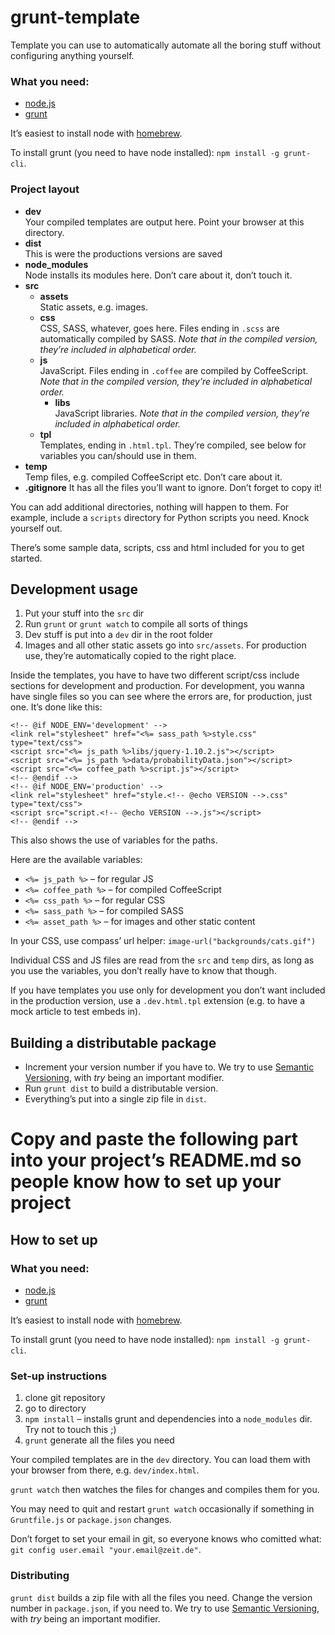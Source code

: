 grunt-template
==============

Template you can use to automatically automate all the boring stuff without configuring anything yourself.

### What you need:

* [node.js](http://nodejs.org)
* [grunt](http://gruntjs.com)

It’s easiest to install node with [homebrew](http://brew.sh).

To install grunt (you need to have node installed): `npm install -g grunt-cli`.

### Project layout

* **dev**  
Your compiled templates are output here. Point your browser at this directory.
* **dist**  
This is were the productions versions are saved
* **node_modules**  
Node installs its modules here. Don’t care about it, don’t touch it.
* **src**
	* **assets**  
Static assets, e.g. images.
	* **css**  
CSS, SASS, whatever, goes here. Files ending in `.scss` are automatically compiled by SASS. *Note that in the compiled version, they’re included in alphabetical order.* 
	* **js**  
JavaScript. Files ending in `.coffee` are compiled by CoffeeScript. *Note that in the compiled version, they’re included in alphabetical order.*
		* **libs**  
JavaScript libraries. *Note that in the compiled version, they’re included in alphabetical order.*
	* **tpl**  
Templates, ending in `.html.tpl`. They’re compiled, see below for variables you can/should use in them.
* **temp**  
Temp files, e.g. compiled CoffeeScript etc. Don’t care about it.
* **.gitignore**
It has all the files you’ll want to ignore. Don’t forget to copy it!

You can add additional directories, nothing will happen to them. For example, include a `scripts` directory for Python scripts you need. Knock yourself out.

There’s some sample data, scripts, css and html included for you to get started.

Development usage
-----------------

1. Put your stuff into the `src` dir
2. Run `grunt` or `grunt watch` to compile all sorts of things
3. Dev stuff is put into a `dev` dir in the root folder
4. Images and all other static assets go into `src/assets`. For production use, they’re automatically copied to the right place.

Inside the templates, you have to have two different script/css include sections for development and production. For development, you wanna have single files so you can see where the errors are, for production, just one. It’s done like this:

    <!-- @if NODE_ENV='development' -->
    <link rel="stylesheet" href="<%= sass_path %>style.css" type="text/css">
    <script src="<%= js_path %>libs/jquery-1.10.2.js"></script>
    <script src="<%= js_path %>data/probabilityData.json"></script>
    <script src="<%= coffee_path %>script.js"></script>
    <!-- @endif -->
    <!-- @if NODE_ENV='production' -->
    <link rel="stylesheet" href="style.<!-- @echo VERSION -->.css" type="text/css">
    <script src="script.<!-- @echo VERSION -->.js"></script>
    <!-- @endif -->

This also shows the use of variables for the paths.

Here are the available variables:

* `<%= js_path %>` – for regular JS
* `<%= coffee_path %>` – for compiled CoffeeScript
* `<%= css_path %>` – for regular CSS
* `<%= sass_path %>` – for compiled SASS
* `<%= asset_path %>` – for images and other static content

In your CSS, use compass’ url helper: `image-url("backgrounds/cats.gif")`

Individual CSS and JS files are read from the `src` and `temp` dirs, as long as you use the variables, you don’t really have to know that though.

If you have templates you use only for development you don’t want included in the production version, use a `.dev.html.tpl` extension (e.g. to have a mock article to test embeds in).


Building a distributable package
--------------------------------

* Increment your version number if you have to. We try to use [Semantic Versioning](http://semver.org), with *try* being an important modifier.
* Run `grunt dist` to build a distributable version.
* Everything’s put into a single zip file in `dist`.





Copy and paste the following part into your project’s README.md so people know how to set up your project
========================================

How to set up
-------------

### What you need:

* [node.js](http://nodejs.org)
* [grunt](http://gruntjs.com)

It’s easiest to install node with [homebrew](http://brew.sh).

To install grunt (you need to have node installed): `npm install -g grunt-cli`.


### Set-up instructions

1. clone git repository
2. go to directory
3. `npm install` – installs grunt and dependencies into a `node_modules` dir. Try not to touch this ;)
4. `grunt` generate all the files you need

Your compiled templates are in the `dev` directory. You can load them with your browser from there, e.g. `dev/index.html`.

`grunt watch` then watches the files for changes and compiles them for you.

You may need to quit and restart `grunt watch` occasionally if something in `Gruntfile.js` or `package.json` changes.

Don’t forget to set your email in git, so everyone knows who comitted what: `git config user.email "your.email@zeit.de"`.

### Distributing

`grunt dist` builds a zip file with all the files you need. Change the version number in `package.json`, if you need to. We try to use [Semantic Versioning](http://semver.org), with *try* being an important modifier.